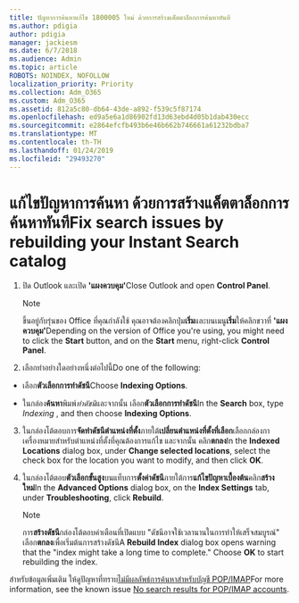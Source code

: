 ```yaml
---
title: ปัญหาการค้นหาแก้ไข 1800005 ใหม่ ด้วยการสร้างแค็ตตาล็อกการค้นหาทันที
ms.author: pdigia
author: pdigia
manager: jackiesm
ms.date: 6/7/2018
ms.audience: Admin
ms.topic: article
ROBOTS: NOINDEX, NOFOLLOW
localization_priority: Priority
ms.collection: Adm_O365
ms.custom: Adm_O365
ms.assetid: 812a5c80-db64-43de-a892-f539c5f87174
ms.openlocfilehash: ed9a5e6a1d86902fd13d63ebd4d05b1dab430ecc
ms.sourcegitcommit: e2864efcfb493b6e46b662b746661a61232bdba7
ms.translationtype: MT
ms.contentlocale: th-TH
ms.lasthandoff: 01/24/2019
ms.locfileid: "29493270"
---
```

# <a name="fix-search-issues-by-rebuilding-your-instant-search-catalog"></a><span data-ttu-id="53f33-102">แก้ไขปัญหาการค้นหา ด้วยการสร้างแค็ตตาล็อกการค้นหาทันที</span><span class="sxs-lookup"><span data-stu-id="53f33-102">Fix search issues by rebuilding your Instant Search catalog</span></span>

1. <span data-ttu-id="53f33-103">ปิด Outlook และเปิด **'แผงควบคุม'**</span><span class="sxs-lookup"><span data-stu-id="53f33-103">Close Outlook and open **Control Panel**.</span></span>
    
    > [!NOTE]
    > <span data-ttu-id="53f33-104">ขึ้นอยู่กับรุ่นของ Office ที่คุณกำลังใช้ คุณอาจต้องคลิกปุ่ม**เริ่ม**และบนเมนู**เริ่ม**ให้คลิกขวาที่ **'แผงควบคุม'**</span><span class="sxs-lookup"><span data-stu-id="53f33-104">Depending on the version of Office you're using, you might need to click the **Start** button, and on the **Start** menu, right-click **Control Panel**.</span></span> 
  
2. <span data-ttu-id="53f33-105">เลือกทำอย่างใดอย่างหนึ่งต่อไปนี้</span><span class="sxs-lookup"><span data-stu-id="53f33-105">Do one of the following:</span></span>
    
  - <span data-ttu-id="53f33-106">เลือก**ตัวเลือกการทำดัชนี**</span><span class="sxs-lookup"><span data-stu-id="53f33-106">Choose **Indexing Options**.</span></span>
    
  - <span data-ttu-id="53f33-107">ในกล่อง**ค้นหา**พิมพ์*ทำดัชนี*และจากนั้น เลือก**ตัวเลือกการทำดัชนี**</span><span class="sxs-lookup"><span data-stu-id="53f33-107">In the **Search** box, type  *Indexing*  , and then choose **Indexing Options**.</span></span>
    
3. <span data-ttu-id="53f33-108">ในกล่องโต้ตอบการ**จัดทำดัชนีตำแหน่งที่ตั้ง**ภายใต้**เปลี่ยนตำแหน่งที่ตั้งที่เลือก**เลือกกล่องกาเครื่องหมายสำหรับตำแหน่งที่ตั้งที่คุณต้องการแก้ไข และจากนั้น คลิก**ตกลง**</span><span class="sxs-lookup"><span data-stu-id="53f33-108">In the **Indexed Locations** dialog box, under **Change selected locations**, select the check box for the location you want to modify, and then click **OK**.</span></span>
    
4. <span data-ttu-id="53f33-109">ในกล่องโต้ตอบ**ตัวเลือกขั้นสูง**บนแท็บการ**ตั้งค่าดัชนี**ภายใต้การ**แก้ไขปัญหาเบื้องต้น**คลิก**สร้างใหม่**</span><span class="sxs-lookup"><span data-stu-id="53f33-109">In the **Advanced Options** dialog box, on the **Index Settings** tab, under **Troubleshooting**, click **Rebuild**.</span></span>
    
    > [!NOTE]
    > <span data-ttu-id="53f33-p101">การ**สร้างดัชนี**กล่องโต้ตอบคำเตือนที่เปิดแบบ "ดัชนีอาจใช้เวลานานในการทำให้เสร็จสมบูรณ์" เลือก**ตกลง**เพื่อเริ่มต้นการสร้างดัชนี</span><span class="sxs-lookup"><span data-stu-id="53f33-p101">A **Rebuild Index** dialog box opens warning that the "index might take a long time to complete." Choose **OK** to start rebuilding the index.</span></span> 
  
<span data-ttu-id="53f33-112">สำหรับข้อมูลเพิ่มเติม ให้ดูปัญหาที่ทราบ[ไม่มีผลลัพธ์การค้นหาสำหรับบัญชี POP/IMAP](https://support.office.com/article/51c9d2c7-a3db-4358-afdf-50d3a9e57039.aspx)</span><span class="sxs-lookup"><span data-stu-id="53f33-112">For more information, see the known issue [No search results for POP/IMAP accounts](https://support.office.com/article/51c9d2c7-a3db-4358-afdf-50d3a9e57039.aspx).</span></span>
  

